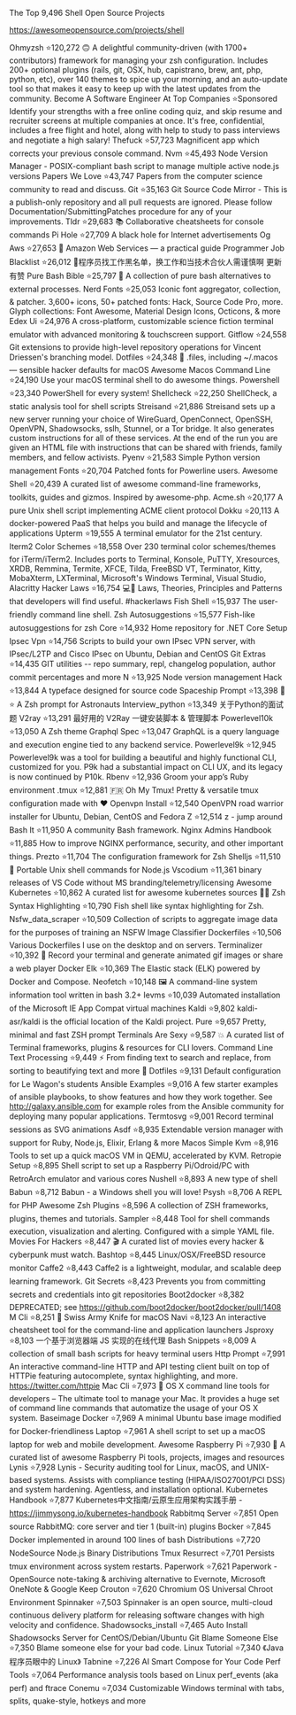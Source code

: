 The Top 9,496 Shell Open Source Projects

https://awesomeopensource.com/projects/shell

Ohmyzsh ⭐120,272
🙃 A delightful community-driven (with 1700+ contributors) framework for managing your zsh configuration. Includes 200+ optional plugins (rails, git, OSX, hub, capistrano, brew, ant, php, python, etc), over 140 themes to spice up your morning, and an auto-update tool so that makes it easy to keep up with the latest updates from the community.
Become A Software Engineer At Top Companies ⭐Sponsored
Identify your strengths with a free online coding quiz, and skip resume and recruiter screens at multiple companies at once. It's free, confidential, includes a free flight and hotel, along with help to study to pass interviews and negotiate a high salary!
Thefuck ⭐57,723
Magnificent app which corrects your previous console command.
Nvm ⭐45,493
Node Version Manager - POSIX-compliant bash script to manage multiple active node.js versions
Papers We Love ⭐43,747
Papers from the computer science community to read and discuss.
Git ⭐35,163
Git Source Code Mirror - This is a publish-only repository and all pull requests are ignored. Please follow Documentation/SubmittingPatches procedure for any of your improvements.
Tldr ⭐29,683
📚 Collaborative cheatsheets for console commands
Pi Hole ⭐27,709
A black hole for Internet advertisements
Og Aws ⭐27,653
📙 Amazon Web Services — a practical guide
Programmer Job Blacklist ⭐26,012
🙈程序员找工作黑名单，换工作和当技术合伙人需谨慎啊 更新有赞
Pure Bash Bible ⭐25,797
📖 A collection of pure bash alternatives to external processes.
Nerd Fonts ⭐25,053
Iconic font aggregator, collection, & patcher. 3,600+ icons, 50+ patched fonts: Hack, Source Code Pro, more. Glyph collections: Font Awesome, Material Design Icons, Octicons, & more
Edex Ui ⭐24,976
A cross-platform, customizable science fiction terminal emulator with advanced monitoring & touchscreen support.
Gitflow ⭐24,558
Git extensions to provide high-level repository operations for Vincent Driessen's branching model.
Dotfiles ⭐24,348
🔧 .files, including ~/.macos — sensible hacker defaults for macOS
Awesome Macos Command Line ⭐24,190
Use your macOS terminal shell to do awesome things.
Powershell ⭐23,340
PowerShell for every system!
Shellcheck ⭐22,250
ShellCheck, a static analysis tool for shell scripts
Streisand ⭐21,886
Streisand sets up a new server running your choice of WireGuard, OpenConnect, OpenSSH, OpenVPN, Shadowsocks, sslh, Stunnel, or a Tor bridge. It also generates custom instructions for all of these services. At the end of the run you are given an HTML file with instructions that can be shared with friends, family members, and fellow activists.
Pyenv ⭐21,583
Simple Python version management
Fonts ⭐20,704
Patched fonts for Powerline users.
Awesome Shell ⭐20,439
A curated list of awesome command-line frameworks, toolkits, guides and gizmos. Inspired by awesome-php.
Acme.sh ⭐20,177
A pure Unix shell script implementing ACME client protocol
Dokku ⭐20,113
A docker-powered PaaS that helps you build and manage the lifecycle of applications
Upterm ⭐19,555
A terminal emulator for the 21st century.
Iterm2 Color Schemes ⭐18,558
Over 230 terminal color schemes/themes for iTerm/iTerm2. Includes ports to Terminal, Konsole, PuTTY, Xresources, XRDB, Remmina, Termite, XFCE, Tilda, FreeBSD VT, Terminator, Kitty, MobaXterm, LXTerminal, Microsoft's Windows Terminal, Visual Studio, Alacritty
Hacker Laws ⭐16,754
💻📖 Laws, Theories, Principles and Patterns that developers will find useful. #hackerlaws
Fish Shell ⭐15,937
The user-friendly command line shell.
Zsh Autosuggestions ⭐15,577
Fish-like autosuggestions for zsh
Core ⭐14,932
Home repository for .NET Core
Setup Ipsec Vpn ⭐14,756
Scripts to build your own IPsec VPN server, with IPsec/L2TP and Cisco IPsec on Ubuntu, Debian and CentOS
Git Extras ⭐14,435
GIT utilities -- repo summary, repl, changelog population, author commit percentages and more
N ⭐13,925
Node version management
Hack ⭐13,844
A typeface designed for source code
Spaceship Prompt ⭐13,398
🚀⭐️ A Zsh prompt for Astronauts
Interview_python ⭐13,349
关于Python的面试题
V2ray ⭐13,291
最好用的 V2Ray 一键安装脚本 & 管理脚本
Powerlevel10k ⭐13,050
A Zsh theme
Graphql Spec ⭐13,047
GraphQL is a query language and execution engine tied to any backend service.
Powerlevel9k ⭐12,945
Powerlevel9k was a tool for building a beautiful and highly functional CLI, customized for you. P9k had a substantial impact on CLI UX, and its legacy is now continued by P10k.
Rbenv ⭐12,936
Groom your app’s Ruby environment
.tmux ⭐12,881
🇫🇷 Oh My Tmux! Pretty & versatile tmux configuration made with ❤️
Openvpn Install ⭐12,540
OpenVPN road warrior installer for Ubuntu, Debian, CentOS and Fedora
Z ⭐12,514
z - jump around
Bash It ⭐11,950
A community Bash framework.
Nginx Admins Handbook ⭐11,885
How to improve NGINX performance, security, and other important things.
Prezto ⭐11,704
The configuration framework for Zsh
Shelljs ⭐11,510
🐚 Portable Unix shell commands for Node.js
Vscodium ⭐11,361
binary releases of VS Code without MS branding/telemetry/licensing
Awesome Kubernetes ⭐10,862
A curated list for awesome kubernetes sources 🚢🎉
Zsh Syntax Highlighting ⭐10,790
Fish shell like syntax highlighting for Zsh.
Nsfw_data_scraper ⭐10,509
Collection of scripts to aggregate image data for the purposes of training an NSFW Image Classifier
Dockerfiles ⭐10,506
Various Dockerfiles I use on the desktop and on servers.
Terminalizer ⭐10,392
🦄 Record your terminal and generate animated gif images or share a web player
Docker Elk ⭐10,369
The Elastic stack (ELK) powered by Docker and Compose.
Neofetch ⭐10,148
🖼️ A command-line system information tool written in bash 3.2+
Ievms ⭐10,039
Automated installation of the Microsoft IE App Compat virtual machines
Kaldi ⭐9,802
kaldi-asr/kaldi is the official location of the Kaldi project.
Pure ⭐9,657
Pretty, minimal and fast ZSH prompt
Terminals Are Sexy ⭐9,587
💥 A curated list of Terminal frameworks, plugins & resources for CLI lovers.
Command Line Text Processing ⭐9,449
⚡️ From finding text to search and replace, from sorting to beautifying text and more 🎨
Dotfiles ⭐9,131
Default configuration for Le Wagon's students
Ansible Examples ⭐9,016
A few starter examples of ansible playbooks, to show features and how they work together. See http://galaxy.ansible.com for example roles from the Ansible community for deploying many popular applications.
Termtosvg ⭐9,001
Record terminal sessions as SVG animations
Asdf ⭐8,935
Extendable version manager with support for Ruby, Node.js, Elixir, Erlang & more
Macos Simple Kvm ⭐8,916
Tools to set up a quick macOS VM in QEMU, accelerated by KVM.
Retropie Setup ⭐8,895
Shell script to set up a Raspberry Pi/Odroid/PC with RetroArch emulator and various cores
Nushell ⭐8,893
A new type of shell
Babun ⭐8,712
Babun - a Windows shell you will love!
Psysh ⭐8,706
A REPL for PHP
Awesome Zsh Plugins ⭐8,596
A collection of ZSH frameworks, plugins, themes and tutorials.
Sampler ⭐8,448
Tool for shell commands execution, visualization and alerting. Configured with a simple YAML file.
Movies For Hackers ⭐8,447
🎬 A curated list of movies every hacker & cyberpunk must watch.
Bashtop ⭐8,445
Linux/OSX/FreeBSD resource monitor
Caffe2 ⭐8,443
Caffe2 is a lightweight, modular, and scalable deep learning framework.
Git Secrets ⭐8,423
Prevents you from committing secrets and credentials into git repositories
Boot2docker ⭐8,382
DEPRECATED; see https://github.com/boot2docker/boot2docker/pull/1408
M Cli ⭐8,251
 Swiss Army Knife for macOS
Navi ⭐8,123
An interactive cheatsheet tool for the command-line and application launchers
Jsproxy ⭐8,103
一个基于浏览器端 JS 实现的在线代理
Bash Snippets ⭐8,009
A collection of small bash scripts for heavy terminal users
Http Prompt ⭐7,991
An interactive command-line HTTP and API testing client built on top of HTTPie featuring autocomplete, syntax highlighting, and more. https://twitter.com/httpie
Mac Cli ⭐7,973
 OS X command line tools for developers – The ultimate tool to manage your Mac. It provides a huge set of command line commands that automatize the usage of your OS X system.
Baseimage Docker ⭐7,969
A minimal Ubuntu base image modified for Docker-friendliness
Laptop ⭐7,961
A shell script to set up a macOS laptop for web and mobile development.
Awesome Raspberry Pi ⭐7,930
📝 A curated list of awesome Raspberry Pi tools, projects, images and resources
Lynis ⭐7,928
Lynis - Security auditing tool for Linux, macOS, and UNIX-based systems. Assists with compliance testing (HIPAA/ISO27001/PCI DSS) and system hardening. Agentless, and installation optional.
Kubernetes Handbook ⭐7,877
Kubernetes中文指南/云原生应用架构实践手册 - https://jimmysong.io/kubernetes-handbook
Rabbitmq Server ⭐7,851
Open source RabbitMQ: core server and tier 1 (built-in) plugins
Bocker ⭐7,845
Docker implemented in around 100 lines of bash
Distributions ⭐7,720
NodeSource Node.js Binary Distributions
Tmux Resurrect ⭐7,701
Persists tmux environment across system restarts.
Paperwork ⭐7,621
Paperwork - OpenSource note-taking & archiving alternative to Evernote, Microsoft OneNote & Google Keep
Crouton ⭐7,620
Chromium OS Universal Chroot Environment
Spinnaker ⭐7,503
Spinnaker is an open source, multi-cloud continuous delivery platform for releasing software changes with high velocity and confidence.
Shadowsocks_install ⭐7,465
Auto Install Shadowsocks Server for CentOS/Debian/Ubuntu
Git Blame Someone Else ⭐7,350
Blame someone else for your bad code.
Linux Tutorial ⭐7,340
《Java 程序员眼中的 Linux》
Tabnine ⭐7,226
AI Smart Compose for Your Code
Perf Tools ⭐7,064
Performance analysis tools based on Linux perf_events (aka perf) and ftrace
Conemu ⭐7,034
Customizable Windows terminal with tabs, splits, quake-style, hotkeys and more